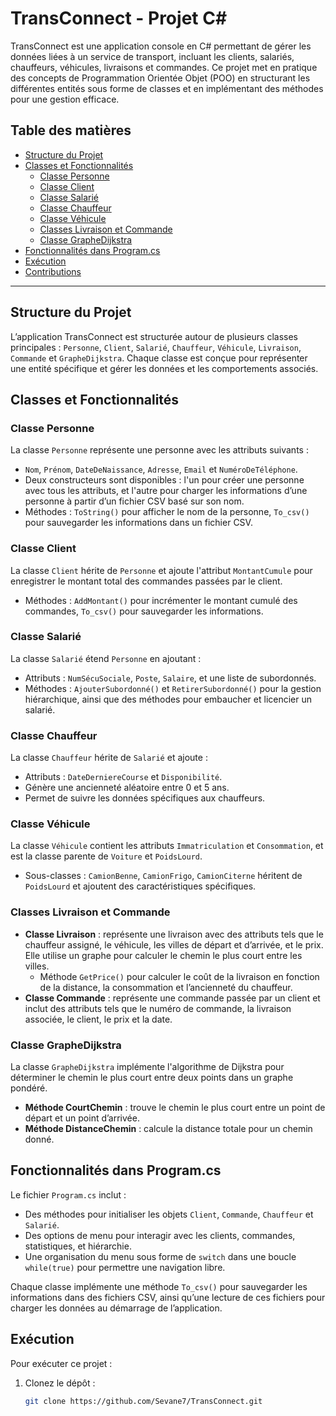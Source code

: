 # TransConnect - Projet C#

TransConnect est une application console en C# permettant de gérer les données liées à un service de transport, incluant les clients, salariés, chauffeurs, véhicules, livraisons et commandes. Ce projet met en pratique des concepts de Programmation Orientée Objet (POO) en structurant les différentes entités sous forme de classes et en implémentant des méthodes pour une gestion efficace.

## Table des matières
- [Structure du Projet](#structure-du-projet)
- [Classes et Fonctionnalités](#classes-et-fonctionnalités)
  - [Classe Personne](#classe-personne)
  - [Classe Client](#classe-client)
  - [Classe Salarié](#classe-salarié)
  - [Classe Chauffeur](#classe-chauffeur)
  - [Classe Véhicule](#classe-véhicule)
  - [Classes Livraison et Commande](#classes-livraison-et-commande)
  - [Classe GrapheDijkstra](#classe-graphedijkstra)
- [Fonctionnalités dans Program.cs](#fonctionnalités-dans-programcs)
- [Exécution](#exécution)
- [Contributions](#contributions)

---

## Structure du Projet
L’application TransConnect est structurée autour de plusieurs classes principales : `Personne`, `Client`, `Salarié`, `Chauffeur`, `Véhicule`, `Livraison`, `Commande` et `GrapheDijkstra`. Chaque classe est conçue pour représenter une entité spécifique et gérer les données et les comportements associés.

## Classes et Fonctionnalités

### Classe Personne
La classe `Personne` représente une personne avec les attributs suivants :
- `Nom`, `Prénom`, `DateDeNaissance`, `Adresse`, `Email` et `NuméroDeTéléphone`.
- Deux constructeurs sont disponibles : l'un pour créer une personne avec tous les attributs, et l'autre pour charger les informations d’une personne à partir d’un fichier CSV basé sur son nom.
- Méthodes : `ToString()` pour afficher le nom de la personne, `To_csv()` pour sauvegarder les informations dans un fichier CSV.

### Classe Client
La classe `Client` hérite de `Personne` et ajoute l'attribut `MontantCumule` pour enregistrer le montant total des commandes passées par le client.
- Méthodes : `AddMontant()` pour incrémenter le montant cumulé des commandes, `To_csv()` pour sauvegarder les informations.

### Classe Salarié
La classe `Salarié` étend `Personne` en ajoutant :
- Attributs : `NumSécuSociale`, `Poste`, `Salaire`, et une liste de subordonnés.
- Méthodes : `AjouterSubordonné()` et `RetirerSubordonné()` pour la gestion hiérarchique, ainsi que des méthodes pour embaucher et licencier un salarié.

### Classe Chauffeur
La classe `Chauffeur` hérite de `Salarié` et ajoute :
- Attributs : `DateDerniereCourse` et `Disponibilité`.
- Génère une ancienneté aléatoire entre 0 et 5 ans.
- Permet de suivre les données spécifiques aux chauffeurs.

### Classe Véhicule
La classe `Véhicule` contient les attributs `Immatriculation` et `Consommation`, et est la classe parente de `Voiture` et `PoidsLourd`.
- Sous-classes : `CamionBenne`, `CamionFrigo`, `CamionCiterne` héritent de `PoidsLourd` et ajoutent des caractéristiques spécifiques.

### Classes Livraison et Commande

- **Classe Livraison** : représente une livraison avec des attributs tels que le chauffeur assigné, le véhicule, les villes de départ et d’arrivée, et le prix. Elle utilise un graphe pour calculer le chemin le plus court entre les villes.
  - Méthode `GetPrice()` pour calculer le coût de la livraison en fonction de la distance, la consommation et l’ancienneté du chauffeur.
- **Classe Commande** : représente une commande passée par un client et inclut des attributs tels que le numéro de commande, la livraison associée, le client, le prix et la date.

### Classe GrapheDijkstra
La classe `GrapheDijkstra` implémente l'algorithme de Dijkstra pour déterminer le chemin le plus court entre deux points dans un graphe pondéré.
- **Méthode CourtChemin** : trouve le chemin le plus court entre un point de départ et un point d’arrivée.
- **Méthode DistanceChemin** : calcule la distance totale pour un chemin donné.

## Fonctionnalités dans Program.cs
Le fichier `Program.cs` inclut :
- Des méthodes pour initialiser les objets `Client`, `Commande`, `Chauffeur` et `Salarié`.
- Des options de menu pour interagir avec les clients, commandes, statistiques, et hiérarchie.
- Une organisation du menu sous forme de `switch` dans une boucle `while(true)` pour permettre une navigation libre.

Chaque classe implémente une méthode `To_csv()` pour sauvegarder les informations dans des fichiers CSV, ainsi qu’une lecture de ces fichiers pour charger les données au démarrage de l’application.

## Exécution
Pour exécuter ce projet :
1. Clonez le dépôt : 
   ```bash
   git clone https://github.com/Sevane7/TransConnect.git
